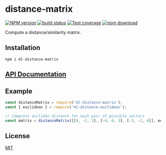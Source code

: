 # distance-matrix

[![NPM version][npm-image]][npm-url]
[![build status][travis-image]][travis-url]
[![Test coverage][codecov-image]][codecov-url]
[![npm download][download-image]][download-url]

Compute a distance/similarity matrix.

## Installation

`npm i ml-distance-matrix`

## [API Documentation](https://mljs.github.io/distance-matrix/)

## Example

```js
const distanceMatrix = require('ml-distance-matrix');
const { euclidean } = require('ml-distance-euclidean');

// Computes euclidan distance for each pair of possible vectors
const matrix = distanceMatrix([[8, -1, 2], [-4, 0, 3], [-3, -1, 6]], euclidean);
```

## License

[MIT](./LICENSE)

[npm-image]: https://img.shields.io/npm/v/ml-distance-matrix.svg?style=flat-square
[npm-url]: https://npmjs.org/package/ml-distance-matrix
[travis-image]: https://img.shields.io/travis/mljs/distance-matrix/master.svg?style=flat-square
[travis-url]: https://travis-ci.org/mljs/distance-matrix
[codecov-image]: https://img.shields.io/codecov/c/github/mljs/distance-matrix.svg?style=flat-square
[codecov-url]: https://codecov.io/gh/mljs/distance-matrix
[download-image]: https://img.shields.io/npm/dm/ml-distance-matrix.svg?style=flat-square
[download-url]: https://npmjs.org/package/ml-distance-matrix
